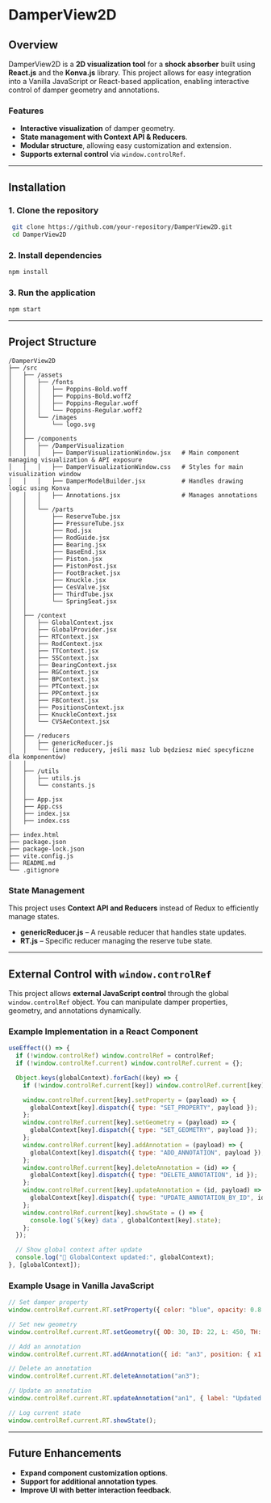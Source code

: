 # DamperView2D

## Overview

DamperView2D is a **2D visualization tool** for a **shock absorber** built using **React.js** and the **Konva.js** library. This project allows for easy integration into a Vanilla JavaScript or React-based application, enabling interactive control of damper geometry and annotations.

### Features

- **Interactive visualization** of damper geometry.
- **State management with Context API & Reducers**.
- **Modular structure**, allowing easy customization and extension.
- **Supports external control** via `window.controlRef`.

---

## Installation

### 1. Clone the repository

```sh
 git clone https://github.com/your-repository/DamperView2D.git
 cd DamperView2D
```

### 2. Install dependencies

```sh
npm install
```

### 3. Run the application

```sh
npm start
```

---

## Project Structure

```
/DamperView2D
├── /src
│   ├── /assets
│   │   ├── /fonts
│   │   │   ├── Poppins-Bold.woff
│   │   │   ├── Poppins-Bold.woff2
│   │   │   ├── Poppins-Regular.woff
│   │   │   └── Poppins-Regular.woff2
│   │   └── /images
│   │       └── logo.svg
│   │
│   ├── /components
│   │   ├── /DamperVisualization
│   │   │   ├── DamperVisualizationWindow.jsx   # Main component managing visualization & API exposure
│   │   │   ├── DamperVisualizationWindow.css   # Styles for main visualization window
│   │   │   ├── DamperModelBuilder.jsx          # Handles drawing logic using Konva
│   │   │   ├── Annotations.jsx                 # Manages annotations
│   │   │
│   │   └── /parts
│   │       ├── ReserveTube.jsx
│   │       ├── PressureTube.jsx
│   │       ├── Rod.jsx
│   │       ├── RodGuide.jsx
│   │       ├── Bearing.jsx
│   │       ├── BaseEnd.jsx
│   │       ├── Piston.jsx
│   │       ├── PistonPost.jsx
│   │       ├── FootBracket.jsx
│   │       ├── Knuckle.jsx
│   │       ├── CesValve.jsx
│   │       ├── ThirdTube.jsx
│   │       └── SpringSeat.jsx
│   │
│   ├── /context
│   │   ├── GlobalContext.jsx
│   │   ├── GlobalProvider.jsx
│   │   ├── RTContext.jsx
│   │   ├── RodContext.jsx
│   │   ├── TTContext.jsx
│   │   ├── SSContext.jsx
│   │   ├── BearingContext.jsx
│   │   ├── RGContext.jsx
│   │   ├── BPContext.jsx
│   │   ├── PTContext.jsx
│   │   ├── PPContext.jsx
│   │   ├── FBContext.jsx
│   │   ├── PositionsContext.jsx
│   │   ├── KnuckleContext.jsx
│   │   └── CVSAeContext.jsx
│   │
│   ├── /reducers
│   │   ├── genericReducer.js
│   │   └── (inne reducery, jeśli masz lub będziesz mieć specyficzne dla komponentów)
│   │
│   ├── /utils
│   │   ├── utils.js
│   │   └── constants.js
│   │
│   ├── App.jsx
│   ├── App.css
│   ├── index.jsx
│   ├── index.css
│
├── index.html
├── package.json
├── package-lock.json
├── vite.config.js
├── README.md
└── .gitignore
```

### State Management

This project uses **Context API and Reducers** instead of Redux to efficiently manage states.

- **genericReducer.js** – A reusable reducer that handles state updates.
- **RT.js** – Specific reducer managing the reserve tube state.

---

## External Control with `window.controlRef`

This project allows **external JavaScript control** through the global `window.controlRef` object. You can manipulate damper properties, geometry, and annotations dynamically.

### Example Implementation in a React Component

```jsx
useEffect(() => {
  if (!window.controlRef) window.controlRef = controlRef;
  if (!window.controlRef.current) window.controlRef.current = {};

  Object.keys(globalContext).forEach((key) => {
    if (!window.controlRef.current[key]) window.controlRef.current[key] = {};

    window.controlRef.current[key].setProperty = (payload) => {
      globalContext[key].dispatch({ type: "SET_PROPERTY", payload });
    };
    window.controlRef.current[key].setGeometry = (payload) => {
      globalContext[key].dispatch({ type: "SET_GEOMETRY", payload });
    };
    window.controlRef.current[key].addAnnotation = (payload) => {
      globalContext[key].dispatch({ type: "ADD_ANNOTATION", payload });
    };
    window.controlRef.current[key].deleteAnnotation = (id) => {
      globalContext[key].dispatch({ type: "DELETE_ANNOTATION", id });
    };
    window.controlRef.current[key].updateAnnotation = (id, payload) => {
      globalContext[key].dispatch({ type: "UPDATE_ANNOTATION_BY_ID", id, payload });
    };
    window.controlRef.current[key].showState = () => {
      console.log(`${key} data`, globalContext[key].state);
    };
  });

  // Show global context after update
  console.log("🔄 GlobalContext updated:", globalContext);
}, [globalContext]);
```

### Example Usage in Vanilla JavaScript

```js
// Set damper property
window.controlRef.current.RT.setProperty({ color: "blue", opacity: 0.8 });

// Set new geometry
window.controlRef.current.RT.setGeometry({ OD: 30, ID: 22, L: 450, TH: 4 });

// Add an annotation
window.controlRef.current.RT.addAnnotation({ id: "an3", position: { x1: 50, y1: 10, x2: 250, y2: 10 }, label: "New annotation" });

// Delete an annotation
window.controlRef.current.RT.deleteAnnotation("an3");

// Update an annotation
window.controlRef.current.RT.updateAnnotation("an1", { label: "Updated label" });

// Log current state
window.controlRef.current.RT.showState();
```

---

## Future Enhancements

- **Expand component customization options**.
- **Support for additional annotation types**.
- **Improve UI with better interaction feedback**.
